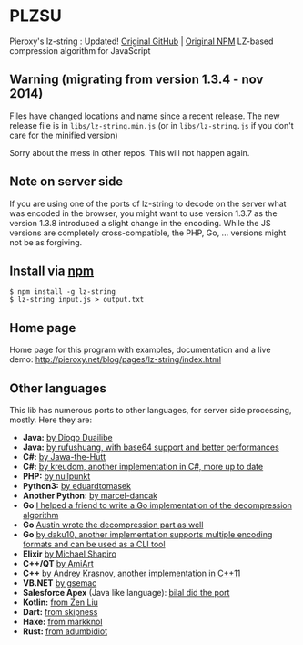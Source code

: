 PLZSU
=========
Pieroxy's lz-string : Updated! [Original GitHub](https://github.com/pieroxy/lz-string) | [Original NPM](https://www.npmjs.com/package/lz-string)
LZ-based compression algorithm for JavaScript

## Warning (migrating from version 1.3.4 - nov 2014)
Files have changed locations and name since a recent release. The new release file is in `libs/lz-string.min.js` (or in `libs/lz-string.js` if you don't care for the minified version)

Sorry about the mess in other repos. This will not happen again.

## Note on server side

If you are using one of the ports of lz-string to decode on the server what was encoded in the browser, you might want to use version 1.3.7 as the version 1.3.8 introduced a slight change in the encoding. While the JS versions are completely cross-compatible, the PHP, Go, ... versions might not be as forgiving.

## Install via [npm](https://npmjs.org/)

```shell
$ npm install -g lz-string
$ lz-string input.js > output.txt
```

## Home page
Home page for this program with examples, documentation and a live demo: http://pieroxy.net/blog/pages/lz-string/index.html

## Other languages
This lib has numerous ports to other languages, for server side processing, mostly. Here they are:


* **Java:** [by Diogo Duailibe](https://github.com/diogoduailibe/lzstring4j)
* **Java:** [by rufushuang, with base64 support and better performances](https://github.com/rufushuang/lz-string4java)
* **C#:** [by Jawa-the-Hutt](https://github.com/jawa-the-hutt/lz-string-csharp)
* **C#:** [by kreudom, another implementation in C#, more up to date](https://github.com/kreudom/lz-string-csharp)
* **PHP:** [by nullpunkt](https://github.com/nullpunkt/lz-string-php)
* **Python3:** [by eduardtomasek](https://github.com/eduardtomasek/lz-string-python)
* **Another Python:** [by marcel-dancak](https://github.com/marcel-dancak/lz-string-python)
* **Go** [I helped a friend to write a Go implementation of the decompression algorithm](https://github.com/pieroxy/lz-string-go)
* **Go** [Austin wrote the decompression part as well](https://github.com/Lazarus/lz-string-go)
* **Go** [by daku10, another implementation supports multiple encoding formats and can be used as a CLI tool](https://github.com/daku10/go-lz-string)
* **Elixir** [by Michael Shapiro](https://github.com/koudelka/elixir-lz-string)
* **C++/QT** [by AmiArt](https://github.com/AmiArt/qt-lzstring)
* **C++** [by Andrey Krasnov, another implementation in C++11](https://github.com/andykras/lz-string-cpp)
* **VB.NET** [by gsemac](https://github.com/gsemac/lz-string-vb)
* **Salesforce Apex** (Java like language): [bilal did the port](https://github.com/bilalfastian/LZ4String)
* **Kotlin:** [from Zen Liu](https://github.com/ZenLiuCN/lz-string4k)
* **Dart:** [from skipness](https://github.com/skipness/lzstring-dart)
* **Haxe:** [from markknol](https://github.com/markknol/hx-lzstring)
* **Rust:** [from adumbidiot](https://github.com/adumbidiot/lz-str-rs)
